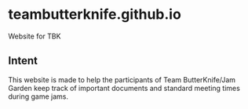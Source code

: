 # teambutterknife.github.io
Website for TBK

## Intent
This website is made to help the participants of Team ButterKnife/Jam Garden keep track of important documents and standard meeting times during game jams. 

